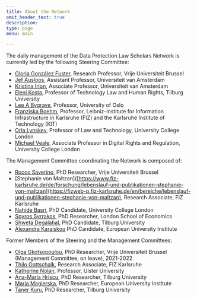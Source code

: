 ```yaml
---
title: About the Network
omit_header_text: true
description:
type: page
menu: main

---
```

The daily management of the Data Protection Law Scholars Network is currently led by the following Steering Committee:

- [Gloria González Fuster](https://glgonzalezfuster.blog/), Research Professor, Vrije Universiteit Brussel
- [Jef Ausloos](https://www.uva.nl/profiel/a/u/j.ausloos/j.ausloos.html), Assistant Professor, Universiteit van Amsterdam
- [Kristina Irion](https://www.uva.nl/en/profile/i/r/k.irion/k.irion.html), Associate Professor, Universiteit van Amsterdam
- [Eleni Kosta](https://www.tilburguniversity.edu/staff/e-kosta), Professor of Technology Law and Human Rights, Tilburg University
- [Lee A Bygrave](https://www.jus.uio.no/ifp/english/people/aca/lee/), Professor, University of Oslo
- [Franziska Boehm](https://www.fiz-karlsruhe.de/en/bereiche/publikationen-prof-dr-franziska-boehm), Professor, Leibniz-Institute for Information Infrastructure in Karlsruhe (FIZ) and the Karlsruhe Institute of Technology (KIT)
- [Orla Lynskey](https://www.coleurope.eu/whoswho/person/orla.lynskey), Professor of Law and Technology, University College London
- [Michael Veale](https://michae.lv), Associate Professor in Digital Rights and Regulation, University College London

The Management Committee coordinating the Network is composed of:

- [Rocco Saverino](https://lsts.research.vub.be/rocco-saverino), PhD Researcher, Vrije Universiteit Brussel
- [Stephanie von Maltzan]([https://www.fiz-karlsruhe.de/de/forschung/lebenslauf-und-publikationen-stephanie-von-maltzan](https://fizweb-p.fiz-karlsruhe.de/en/bereiche/lebenslauf-und-publikationen-stephanie-von-maltzan), Research Associate, FIZ Karlsruhe
- [Nahide Basri](https://iris.ucl.ac.uk/iris/browse/profile?upi=NBASR47), PhD Candidate, University College London
- [Spyros Syrrakos](https://www.lse.ac.uk/law/people/phd/spyros-syrrakos), PhD Researcher, London School of Economics
- [Shweta Degalahal](https://research.tilburguniversity.edu/en/persons/shweta-degalahal), PhD Candidate, Tilburg University
- [Alexandra Karaiskou](https://www.eui.eu/people?id=alexandra-karaiskou) PhD Candidate, European University Institute

Former Members of the Steering and the Management Committees:

- [Olga Gkotsopoulou](https://lsts.research.vub.be/olga-gkotsopoulou), PhD Researcher, Vrije Universiteit Brussel (Management Committee, on leave), 2021-2022
- [Thilo Gottschalk](https://www.fiz-karlsruhe.de/index.php/en/forschung/lebenslauf-und-publikationen-thilo-gottschalk), Research Associate, FIZ Karlsruhe
- [Katherine Nolan](https://pure.ulster.ac.uk/en/persons/katherine-nolan), Professor, Ulster University
- [Ana-Maria Hriscu](https://www.tilburguniversity.edu/staff/a-m-hriscu), PhD Researcher, Tilburg University
- [Maria Magierska](https://me.eui.eu/maria-magierska/), PhD Researcher, European University Institute
- [Taner Kuru](https://www.tilburguniversity.edu/staff/t-kuru), PhD Researcher, Tilburg University
